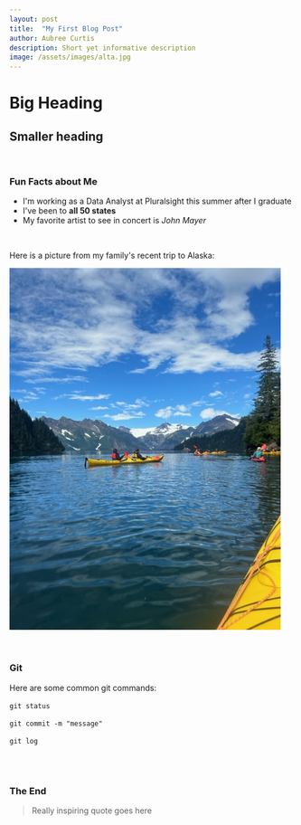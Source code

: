 ```yaml
---
layout: post
title:  "My First Blog Post"
author: Aubree Curtis
description: Short yet informative description
image: /assets/images/alta.jpg
---
```


# Big Heading

## Smaller heading

<br>

### Fun Facts about Me
* I'm working as a Data Analyst at Pluralsight this summer after I graduate
* I've been to **all 50 states**
* My favorite artist to see in concert is *John Mayer*

<br>

Here is a picture from my family's recent trip to Alaska:

![Alaska](/assets/images/alaska.jpg)

<br>

### Git
Here are some common git commands:

`git status`

`git commit -m "message"`

`git log`


<br><br>

### The End
> Really inspiring quote goes here








